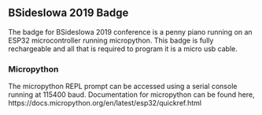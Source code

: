 <h2> BSidesIowa 2019 Badge </h2>
The badge for BSidesIowa 2019 conference is a penny piano running on an ESP32 microcontroller running micropython.
This badge is fully rechargeable and all that is required to program it is a micro usb cable. 

<h3> Micropython </h3>
The micropython REPL prompt can be accessed using a serial console running at 115400 baud. 
Documentation for micropython can be found here, https://docs.micropython.org/en/latest/esp32/quickref.html


